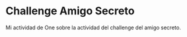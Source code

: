 # Challenge Amigo Secreto

Mi actividad de One sobre la actividad del challenge del amigo secreto.

